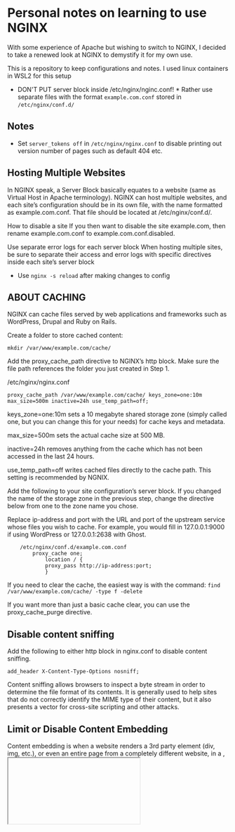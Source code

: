 # Personal notes on learning to use NGINX
With some experience of Apache but wishing to switch to NGINX,
I decided to take a renewed look at NGINX to demystify it for my own
use. 

This is a repository to keep configurations and notes.
I used linux containers in WSL2 for this setup

* DON'T PUT server block inside /etc/nginx/nginc.conf! *
Rather use separate files with the format `example.com.conf` stored in `/etc/nginx/conf.d/`

## Notes
- Set `server_tokens off` in `/etc/nginx/nginx.conf` to disable printing out version number of pages such as default 404 etc.

## Hosting Multiple Websites
In NGINX speak, a Server Block basically equates to a website (same as Virtual Host in Apache terminology). NGINX can host multiple websites, and each site’s configuration should be in its own file, with the name formatted as example.com.conf. That file should be located at /etc/nginx/conf.d/.

How to disable a site
If you then want to disable the site example.com, then rename example.com.conf to example.com.conf.disabled. 

Use separate error logs for each server block
When hosting multiple sites, be sure to separate their access and error logs with specific directives inside each site’s server block

- Use `nginx -s reload` after making changes to config

## ABOUT CACHING
NGINX can cache files served by web applications and frameworks such as WordPress, Drupal and Ruby on Rails. 

Create a folder to store cached content:

    mkdir /var/www/example.com/cache/

Add the proxy_cache_path directive to NGINX’s http block. Make sure the file path references the folder you just created in Step 1.

/etc/nginx/nginx.conf

    proxy_cache_path /var/www/example.com/cache/ keys_zone=one:10m max_size=500m inactive=24h use_temp_path=off;

keys_zone=one:10m sets a 10 megabyte shared storage zone (simply called one, but you can change this for your needs) for cache keys and metadata.

max_size=500m sets the actual cache size at 500 MB.

inactive=24h removes anything from the cache which has not been accessed in the last 24 hours.

use_temp_path=off writes cached files directly to the cache path. This setting is recommended by NGNIX.

Add the following to your site configuration’s server block. If you changed the name of the storage zone in the previous step, change the directive below from one to the zone name you chose.

Replace ip-address and port with the URL and port of the upstream service whose files you wish to cache. For example, you would fill in 127.0.0.1:9000 if using WordPress or 127.0.0.1:2638 with Ghost.

```
    /etc/nginx/conf.d/example.com.conf
        proxy_cache one;
            location / {
            proxy_pass http://ip-address:port;
            }
```
If you need to clear the cache, the easiest way is with the command:
```find /var/www/example.com/cache/ -type f -delete```

If you want more than just a basic cache clear, you can use the proxy_cache_purge directive.

## Disable content sniffing
Add the following to either http block in nginx.conf to disable content sniffing.

    add_header X-Content-Type-Options nosniff;

Content sniffing allows browsers to inspect a byte stream in order to determine the file format of its contents. It is generally used to help sites that do not correctly identify the MIME type of their content, but it also presents a vector for cross-site scripting and other attacks.


## Limit or Disable Content Embedding

Content embedding is when a website renders a 3rd party element (div, img, etc.), or even an entire page from a completely different website, in a <frame>, <iframe>, or <object> HTML block on its own site. 
The X-Frame-Options HTTP header stops content embedding so your site can’t be presented from an embedded frame hosted on someone else’s website, one undesirable outcome being a clickjacking attack

To disallow the embedding of your content from any domain other than your own, add the following line to your configuration:

    add_header X-Frame-Options SAMEORIGIN;

To disallow embedding entirely, even from within your own site’s domain:

    add_header X-Frame-Options DENY;

